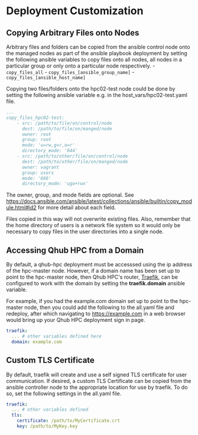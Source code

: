 # Deployment Customization

## Copying Arbitrary Files onto Nodes
Arbitrary files and folders can be copied from the ansible control node onto the managed nodes as part of the ansible playbook deployment by setting the following ansible variables to copy files onto all nodes, all nodes in a particular group or only onto a particular node respectively.
    - `copy_files_all`
    - `copy_files_[ansible_group_name]`
    - `copy_files_[ansible_host_name]`

Copying two files/folders onto the hpc02-test node could be done by setting the following ansible variable e.g. in the host_vars/hpc02-test.yaml file.
```yaml
...
copy_files_hpc02-test:
    - src: /path/to/file/on/control/node
      dest: /path/to/file/on/manged/node
      owner: root
      group: root
      mode: 'u=rw,g=r,o=r'
      directory_mode: '644'
    - src: /path/to/other/file/on/control/node
      dest: /path/to/other/file/on/manged/node
      owner: vagrant
      group: users
      mode: '666'
      directory_mode: 'ugo+rwx'
```

The owner, group, and mode fields are optional.  See https://docs.ansible.com/ansible/latest/collections/ansible/builtin/copy_module.html#id2 for more detail about each field.  

Files copied in this way will not overwrite existing files.  Also, remember that the home directory of users is a network file system so it would only be necessary to copy files in the user directories into a single node.

## Accessing Qhub HPC from a Domain

By default, a qhub-hpc deployment must be accesssed using the ip address of the hpc-master node.  However, if a domain name has been set up to point to the hpc-master node, then Qhub HPC's router, [Traefik](https://doc.traefik.io/traefik/), can be configured to work with the domain by setting the **traefik.domain** ansible variable.

For example, if you had the example.com domain set up to point to the hpc-master node, then you could add the following to the all.yaml file and redeploy, after which navigating to https://example.com in a web browser would bring up your Qhub HPC deployment sign in page.

```yaml
traefik:
  ... # other variables defined here
  domain: example.com
```

## Custom TLS Certificate

By default, traefik will create and use a self signed TLS certificate for user communication.  If desired, a custom TLS Certificate can be copied from the ansible controller node to the appropriate location for use by traefik.  To do so, set the following settings in the all.yaml file.

```yaml
traefik:
  ... # other variables defined
  tls:
    certificate: /path/to/MyCertificate.crt
    key: /path/to/MyKey.key
```

